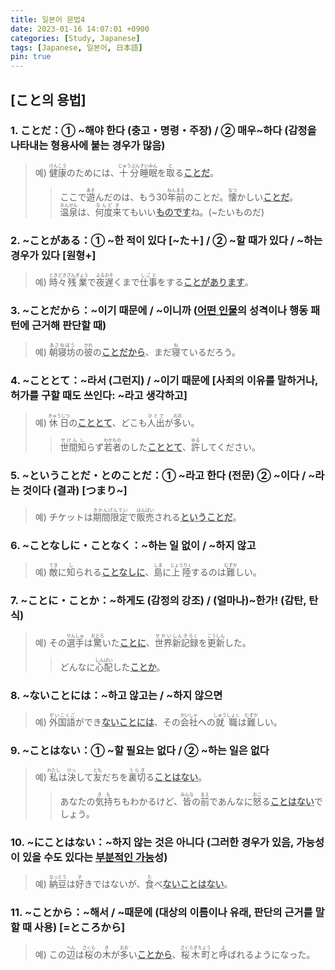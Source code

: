 ```yaml
---
title: 일본어 문법4
date: 2023-01-16 14:07:01 +0900
categories: [Study, Japanese]
tags: [Japanese, 일본어, 日本語]
pin: true
---
```

## [こと의 용법] <br>

### 1. ことだ：① ~해야 한다 (충고・명령・주장) / ② 매우~하다 (감정을 나타내는 형용사에 붙는 경우가 많음) <br>
> 예) <ruby>健康<rp>(</rp><rt>けんこう</rt><rp>)</rp></ruby>のためには、<ruby>十分<rp>(</rp><rt>じゅうぶん</rt><rp>)</rp></ruby><ruby>睡眠<rp>(</rp><rt>すいみん</rt><rp>)</rp></ruby>を<ruby>取<rp>(</rp><rt>と</rt><rp>)</rp></ruby>る<U><strong>ことだ</strong></U>。<br>
>> ここで<ruby>遊<rp>(</rp><rt>あそ</rt><rp>)</rp></ruby>んだのは、もう30<ruby>年前<rp>(</rp><rt>ねんまえ</rt><rp>)</rp></ruby>のことだ。<ruby>懐<rp>(</rp><rt>なつ</rt><rp>)</rp></ruby>かしい<U><strong>ことだ</strong></U>。<br>
<ruby>温泉<rp>(</rp><rt>おんせん</rt><rp>)</rp></ruby>は、<ruby>何度<rp>(</rp><rt>なんど</rt><rp>)</rp></ruby><ruby>来<rp>(</rp><rt>き</rt><rp>)</rp></ruby>てもいい<U><strong>ものです</strong></U>ね。(~たいものだ)

### 2. ~ことがある：① ~한 적이 있다 [~た＋] / ② ~할 때가 있다 / ~하는 경우가 있다 [원형+]<br>
> 예) <ruby>時々<rp>(</rp><rt>ときどき</rt><rp>)</rp></ruby><ruby>残業<rp>(</rp><rt>ざんぎょう</rt><rp>)</rp></ruby>で<ruby>夜遅<rp>(</rp><rt>よるおそ</rt><rp>)</rp></ruby>くまで<ruby>仕事<rp>(</rp><rt>しごと</rt><rp>)</rp></ruby>をする<U><strong>ことがあります</strong></U>。

### 3. ~ことだから：~이기 때문에 / ~이니까 (<U><strong>어떤 인물</strong></U>의 성격이나 행동 패턴에 근거해 판단할 때) <br>
> 예) <ruby>朝寝坊<rp>(</rp><rt>あさねぼう</rt><rp>)</rp></ruby>の<ruby>彼<rp>(</rp><rt>かれ</rt><rp>)</rp></ruby>の<U><strong>ことだから</strong></U>、まだ<ruby>寝<rp>(</rp><rt>ね</rt><rp>)</rp></ruby>ているだろう。

### 4. ~こととて：~라서 (그런지) / ~이기 때문에 [사죄의 이유를 말하거나, 허가를 구할 때도 쓰인다: ~라고 생각하고] <br>
> 예) <ruby>休日<rp>(</rp><rt>きゅうじつ</rt><rp>)</rp></ruby>の<U><strong>こととて</strong></U>、どこも<ruby>人出<rp>(</rp><rt>ひとで</rt><rp>)</rp></ruby>が<ruby>多<rp>(</rp><rt>おお</rt><rp>)</rp></ruby>い。
>> <ruby>世間<rp>(</rp><rt>せけん</rt><rp>)</rp></ruby><ruby>知<rp>(</rp><rt>し</rt><rp>)</rp></ruby>らず<ruby>若者<rp>(</rp><rt>わかもの</rt><rp>)</rp></ruby>のした<U><strong>こととて</strong></U>、<ruby>許<rp>(</rp><rt>ゆる</rt><rp>)</rp></ruby>してください。

### 5. ~ということだ・とのことだ：① ~라고 한다 (전문) ② ~이다 / ~라는 것이다 (결과) [つまり~] <br>
> 예) チケットは<ruby>期間限定<rp>(</rp><rt>きかんげんてい</rt><rp>)</rp></ruby>で<ruby>販売<rp>(</rp><rt>はんばい</rt><rp>)</rp></ruby>される<U><strong>ということだ</strong></U>。

### 6. ~ことなしに・ことなく：~하는 일 없이 / ~하지 않고 <br>
> 예) <ruby>敵<rp>(</rp><rt>てき</rt><rp>)</rp></ruby>に<ruby>知<rp>(</rp><rt>し</rt><rp>)</rp></ruby>られる<U><strong>ことなしに</strong></U>、<ruby>島<rp>(</rp><rt>しま</rt><rp>)</rp></ruby>に<ruby>上陸<rp>(</rp><rt>じょうりく</rt><rp>)</rp></ruby>するのは<ruby>難<rp>(</rp><rt>むずか</rt><rp>)</rp></ruby>しい。

### 7. ~ことに・ことか：~하게도 (감정의 강조) / (얼마나)~한가! (감탄, 탄식) <br>
> 예) その<ruby>選手<rp>(</rp><rt>せんしゅ</rt><rp>)</rp></ruby>は<ruby>驚<rp>(</rp><rt>おどろ</rt><rp>)</rp></ruby>いた<U><strong>ことに</strong></U>、<ruby>世界<rp>(</rp><rt>せかい</rt><rp>)</rp></ruby><ruby>新記録<rp>(</rp><rt>しんきろく</rt><rp>)</rp></ruby>を<ruby>更新<rp>(</rp><rt>こうしん</rt><rp>)</rp></ruby>した。
>> どんなに<ruby>心配<rp>(</rp><rt>しんぱい</rt><rp>)</rp></ruby>した<U><strong>ことか</strong></U>。

### 8. ~ないことには：~하고 않고는 / ~하지 않으면 <br>
> 예) <ruby>外国語<rp>(</rp><rt>がいこくご</rt><rp>)</rp></ruby>ができ<U><strong>ないことには</strong></U>、その<ruby>会社<rp>(</rp><rt>かいしゃ</rt><rp>)</rp></ruby>への<ruby>就職<rp>(</rp><rt>しゅうしょく</rt><rp>)</rp></ruby>は<ruby>難<rp>(</rp><rt>むずか</rt><rp>)</rp></ruby>しい。

### 9. ~ことはない：① ~할 필요는 없다 / ② ~하는 일은 없다 <br>
> 예) <ruby>私<rp>(</rp><rt>わたし</rt><rp>)</rp></ruby>は<ruby>決<rp>(</rp><rt>けっ</rt><rp>)</rp></ruby>して<ruby>友<rp>(</rp><rt>とも</rt><rp>)</rp></ruby>だちを<ruby>裏切<rp>(</rp><rt>うらぎ</rt><rp>)</rp></ruby>る<U><strong>ことはない</strong></U>。
>> あなたの<ruby>気持<rp>(</rp><rt>きも</rt><rp>)</rp></ruby>ちもわかるけど、<ruby>皆<rp>(</rp><rt>みんな</rt><rp>)</rp></ruby>の<ruby>前<rp>(</rp><rt>まえ</rt><rp>)</rp></ruby>であんなに<ruby>怒<rp>(</rp><rt>おこ</rt><rp>)</rp></ruby>る<U><strong>ことはない</strong></U>でしょう。

### 10. ~にことはない：~하지 않는 것은 아니다 (그러한 경우가 있음, 가능성이 있을 수도 있다는 <U>부분적인 가능</U>성) <br>
> 예) <ruby>納豆<rp>(</rp><rt>なっとう</rt><rp>)</rp></ruby>は<ruby>好<rp>(</rp><rt>す</rt><rp>)</rp></ruby>きではないが、<ruby>食<rp>(</rp><rt>た</rt><rp>)</rp></ruby>べ<U><strong>ないことはない</strong></U>。

### 11. ~ことから：~해서 / ~때문에 (대상의 이름이나 유래, 판단의 근거를 말할 때 사용) [=ところから] <br>
> 예) この<ruby>辺<rp>(</rp><rt>へん</rt><rp>)</rp></ruby>は<ruby>桜<rp>(</rp><rt>さくら</rt><rp>)</rp></ruby>の<ruby>木<rp>(</rp><rt>き</rt><rp>)</rp></ruby>が<ruby>多<rp>(</rp><rt>おお</rt><rp>)</rp></ruby>い<U><strong>ことから</strong></U>、<ruby>桜木町<rp>(</rp><rt>さくらぎちょう</rt><rp>)</rp></ruby>と<ruby>呼<rp>(</rp><rt>よ</rt><rp>)</rp></ruby>ばれるようになった。

